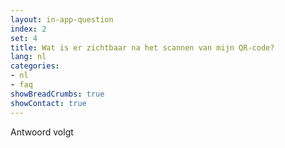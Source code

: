 ```yaml
---
layout: in-app-question
index: 2
set: 4
title: Wat is er zichtbaar na het scannen van mijn QR-code?
lang: nl
categories:
- nl
- faq
showBreadCrumbs: true
showContact: true
---
```

Antwoord volgt
